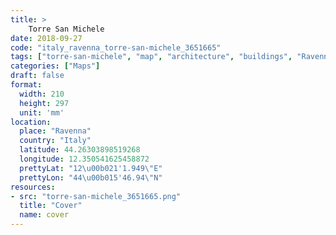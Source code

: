 ```yaml
---
title: > 
    Torre San Michele
date: 2018-09-27
code: "italy_ravenna_torre-san-michele_3651665"
tags: ["torre-san-michele", "map", "architecture", "buildings", "Ravenna", "Italy"]
categories: ["Maps"]
draft: false
format:
  width: 210
  height: 297
  unit: 'mm'
location:
  place: "Ravenna"
  country: "Italy"
  latitude: 44.26303898519268
  longitude: 12.350541625458872
  prettyLat: "12\u00b021'1.949\"E"
  prettyLon: "44\u00b015'46.94\"N"
resources:
- src: "torre-san-michele_3651665.png"
  title: "Cover"
  name: cover
---
```

